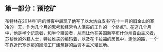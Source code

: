 ## 第一部分：预挖矿

布特林在2014年1月的博客中展现了他写了以太坊白皮书“在十一月的旧金山的寒冷的一天，作为几个月的思考和经常令人沮丧的工作的一个终点”。在这几个月中，他是半个记录者，和半个建设者，从而让他在美国新罕布什尔州自由主义者，苏黎世的外籍人士，特拉维夫的编码着，以及在卡拉福的居民中，走他的路，一个在靠近巴塞罗那的崩溃工厂建筑群的后资本主义殖民地。